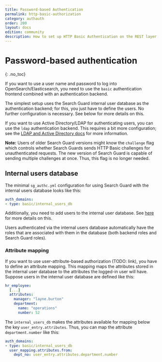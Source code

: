 ```yaml
---
title: Password-based Authentication
permalink: http-basic-authorization
category: authauth
order: 200
layout: docs
edition: community
description: How to set up HTTP Basic Authentication on the REST layer of OpenSearch/Elasticsearch with Search Guard.
---
```

<!---
Copyright 2020 floragunn GmbH
-->

# Password-based authentication
{: .no_toc}

If you want to use a user name and password to log into OpenSearch/Elasticsearch, you need to use the `basic` authentication frontend combined with an authentication backend.

The simplest setup uses the Search Guard internal user database as the authentication backend; for this, you just have to define the users. No further configuration is necessary. See below for more details on this.

If you want to use Active Directory/LDAP for authenticating users, you can use the `ldap` authentication backend. This requires a bit more configuration; see the [LDAP and Active Directory docs](../_docs_auth_auth/auth_auth_ldap.md) for more information.

**Note:** Users of older Search Guard versions might know the `challenge` flag which controls whether Search Guards sends HTTP Basic challenges for unauthenticated requests. The new version of Search Guard is capable of sending multiple challenges at once. Thus, this flag is no longer needed.

## Internal users database

The minimal `sg_authc.yml` configuration for using Search Guard with the internal users database looks like this:

```yaml
auth_domains:
- type: basic/internal_users_db
```

Additionally, you need to add users to the internal user database. See [here](../_docs_roles_permissions/configuration_internalusers.md) for more details on this.

Users authenticated via the internal users database automatically have the roles that are associated with them in the database (both backend roles and Search Guard roles). 

### Attribute mapping

If you want to use user-attribute-based authorization (TODO: link), you have to define an attribute mapping. This mapping maps the attributes stored in the internal user database to the attributes the logged-in user will have.  Suppose users in the internal user database are defined like this:

```yaml
hr_employee:
  [...]
  attributes:
    manager: "layne.burton"
    department: 
      name: "operations"
      number: 52
```

The `internal_users_db` makes the attributes available for mapping below the key `user_entry.attributes`. Thus, you can map the attribute `department.number` like this:

```yaml
auth_domains:
- type: basic/internal_users_db
  user_mapping.attributes.from:
    dept_no: user_entry.attributes.department.number
```
